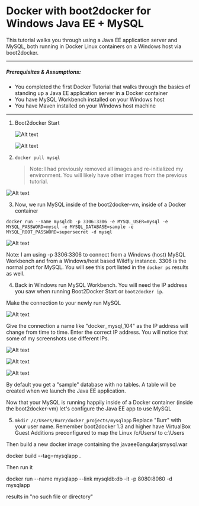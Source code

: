 Docker with boot2docker for Windows Java EE + MySQL
===================================================

This tutorial walks you through using a Java EE application server and MySQL, both running in Docker Linux containers on a Windows host via boot2docker.

* * *
##### Prerequisites & Assumptions:
* You completed the first Docker Tutorial that walks through the basics of standing up a Java EE application server in a Docker container
* You have MySQL Workbench installed on your Windows host
* You have Maven installed on your Windows host machine
* * *


1. Boot2docker Start

    ![Alt text](/screenshots/boot2docker_start_menu.png?raw=true "Start Menu")

    ![Alt text](/screenshots/start_sh_running.png?raw=true "Boot2Docker Command Prompt")

2.  `docker pull mysql`

    > Note: I had previously removed all images and re-initialized my environment.  You will likely have other images from the previous tutorial.

![Alt text](/screenshots/docker_pull_mysql.png?raw=true "docker pull mysql")

3. Now, we run MySQL inside of the boot2docker-vm, inside of a Docker container

`docker run --name mysqldb -p 3306:3306 -e MYSQL_USER=mysql -e MYSQL_PASSWORD=mysql -e MYSQL_DATABASE=sample -e MYSQL_ROOT_PASSWORD=supersecret -d mysql`


![Alt text](/screenshots/docker_run_mysql.png?raw=true "docker run mysql")


Note: I am using -p 3306:3306 to connect from a Windows (host) MySQL Workbench and from a Windows/host based Wildfly instance. 3306 is the normal port for MySQL.  You will see this port listed in the `docker ps` results as well.


4. Back in Windows run MySQL Workbench.  You will need the IP address you saw when running Boot2Docker Start or `boot2docker ip`.

Make the connection to your newly run MySQL

![Alt text](/screenshots/mysql_workbench_new_connection.png?raw=true "new connection")

Give the connection a name like "docker_mysql_104" as the IP address will change from time to time. Enter the correct IP address.  You will notice that some of my screenshots use different IPs.

![Alt text](/screenshots/connect_to_database.png?raw=true "New Connection Dialog")

![Alt text](/screenshots/mysql_root_password.png?raw=true "Root Password Prompt")

![Alt text](/screenshots/mysql_sql_editor.png?raw=true "SQL Editor")


By default you get a "sample" database with no tables.  A table will be created when we launch the Java EE application.

Now that your MySQL is running happily inside of a Docker container (inside the boot2docker-vm)
let's configure the Java EE app to use MySQL

5.  `mkdir /c/Users/Burr/docker_projects/mysqlapp`
Replace "Burr" with your user name.  Remember boot2docker 1.3 and higher have VirtualBox Guest Additions preconfigured to map the Linux /c/Users/ to c:\Users


Then build a new docker image containing the javaee6angularjsmysql.war

docker build --tag=mysqlapp .

Then run it

docker run --name mysqlapp --link mysqldb:db -it -p 8080:8080 -d mysqlapp

results in "no such file or directory"
